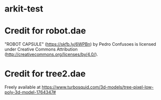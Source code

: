 # arkit-test

# Credit for robot.dae
"ROBOT CAPSULE" (https://skfb.ly/6WPBn) by Pedro Confusoes is licensed under Creative Commons Attribution (http://creativecommons.org/licenses/by/4.0/).

# Credit for tree2.dae
Freely available at https://www.turbosquid.com/3d-models/tree-pixel-low-poly-3d-model-1764347#